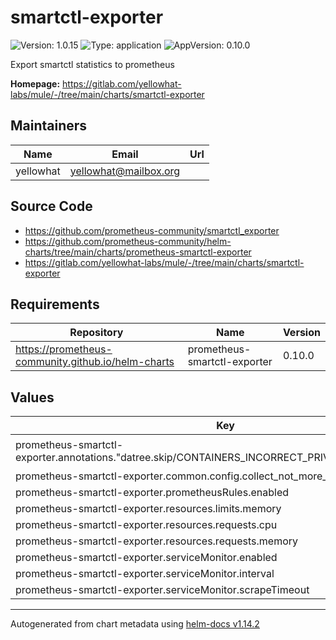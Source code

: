 # smartctl-exporter

<!-- markdownlint-capture -->
<!-- markdownlint-disable MD013 MD034 -->

![Version: 1.0.15](https://img.shields.io/badge/Version-1.0.15-informational?style=flat-square) ![Type: application](https://img.shields.io/badge/Type-application-informational?style=flat-square) ![AppVersion: 0.10.0](https://img.shields.io/badge/AppVersion-0.10.0-informational?style=flat-square)

<!-- markdownlint-enable MD013 MD034 -->
<!-- markdownlint-restore -->

Export smartctl statistics to prometheus

**Homepage:** <https://gitlab.com/yellowhat-labs/mule/-/tree/main/charts/smartctl-exporter>

## Maintainers

| Name      | Email                   | Url |
|-----------|-------------------------|-----|
| yellowhat | <yellowhat@mailbox.org> |     |

## Source Code

* <https://github.com/prometheus-community/smartctl_exporter>
* <https://github.com/prometheus-community/helm-charts/tree/main/charts/prometheus-smartctl-exporter>
* <https://gitlab.com/yellowhat-labs/mule/-/tree/main/charts/smartctl-exporter>

<!-- markdownlint-capture -->
<!-- markdownlint-disable MD013 MD034 -->

## Requirements

| Repository                                         | Name                         | Version |
|----------------------------------------------------|------------------------------|---------|
| https://prometheus-community.github.io/helm-charts | prometheus-smartctl-exporter | 0.10.0  |

## Values

| Key                                                                                               | Type   | Default                       | Description |
|---------------------------------------------------------------------------------------------------|--------|-------------------------------|-------------|
| prometheus-smartctl-exporter.annotations."datree.skip/CONTAINERS_INCORRECT_PRIVILEGED_VALUE_TRUE" | string | `"Required host root access"` |             |
| prometheus-smartctl-exporter.common.config.collect_not_more_than_period                           | string | `"120s"`                      |             |
| prometheus-smartctl-exporter.prometheusRules.enabled                                              | bool   | `true`                        |             |
| prometheus-smartctl-exporter.resources.limits.memory                                              | string | `"40Mi"`                      |             |
| prometheus-smartctl-exporter.resources.requests.cpu                                               | string | `"100m"`                      |             |
| prometheus-smartctl-exporter.resources.requests.memory                                            | string | `"40Mi"`                      |             |
| prometheus-smartctl-exporter.serviceMonitor.enabled                                               | bool   | `true`                        |             |
| prometheus-smartctl-exporter.serviceMonitor.interval                                              | string | `"120s"`                      |             |
| prometheus-smartctl-exporter.serviceMonitor.scrapeTimeout                                         | string | `"30s"`                       |             |

<!-- markdownlint-enable MD013 MD034 -->
<!-- markdownlint-restore -->

----------------------------------------------
Autogenerated from chart metadata using [helm-docs v1.14.2](https://github.com/norwoodj/helm-docs/releases/v1.14.2)

